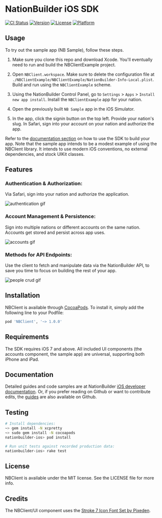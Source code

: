 # NationBuilder iOS SDK 

[![CI Status](http://img.shields.io/travis/3dna/nationbuilder-ios.svg?style=flat)](https://travis-ci.org/3dna/nationbuilder-ios)
[![Version](https://img.shields.io/cocoapods/v/NBClient.svg?style=flat)](http://cocoadocs.org/docsets/NBClient)
[![License](https://img.shields.io/cocoapods/l/NBClient.svg?style=flat)](http://cocoadocs.org/docsets/NBClient)
[![Platform](https://img.shields.io/cocoapods/p/NBClient.svg?style=flat)](http://cocoadocs.org/docsets/NBClient)

## Usage

To try out the sample app (NB Sample), follow these steps.

1. Make sure you clone this repo and download Xcode. You'll eventually need to
run and build the NBClientExample project.

2. Open `NBClient.workspace`. Make sure to delete the configuration file at
`./NBClientExample/NBClientExample/NationBuilder-Info-Local.plist`. Build and
run using the `NBClientExample` scheme.

3. Using the NationBuilder Control Panel, go to `Settings` > `Apps` > `Install
new app install`. Install the `NBClientExample` app for your nation.

4. Open the previously built `NB Sample` app in the iOS Simulator.

5. In the app, click the signin button on the top left. Provide your nation's slug. In
Safari, sign into your account on your nation and authorize the app.

Refer to the [documentation section][] on how to use the SDK to build your app.
Note that the sample app intends to be a modest example of using the NBClient
library. It intends to use modern iOS conventions, no external dependencies,
and stock UIKit classes.

## Features

### Authentication & Authorization:

Via Safari, sign into your nation and authorize the application.

![authentication gif][]

### Account Management & Persistence:

Sign into multiple nations or different accounts on the same nation. Accounts
get stored and persist across app uses.

![accounts gif][]

### Methods for API Endpoints:

Use the client to fetch and manipulate data via the NationBuilder API, to save
you time to focus on building the rest of your app.

![people crud gif][]

## Installation

NBClient is available through [CocoaPods][]. To install it, simply add the
following line to your Podfile:

```ruby
pod 'NBClient', '~> 1.0.0'
```

## Requirements

The SDK requires iOS 7 and above. All included UI components (the accounts
component, the sample app) are universal, supporting both iPhone and iPad.

## Documentation

Detailed guides and code samples are at NationBuilder [iOS developer
documentation][]. Or, if you prefer reading on Github or want to contribute
edits, the [guides][Github guides] are also available on Github.

## Testing

```bash
# Install dependencies:
~> gem install -N xcpretty
~> sudo gem install -N cocoapods
nationbuilder-ios> pod install

# Run unit tests against recorded production data:
nationbuilder-ios> rake test
```

## License

NBClient is available under the MIT license. See the LICENSE file for more info.

## Credits

The NBClient/UI component uses the [Stroke 7 Icon Font Set by Pixeden][icon font].

[documentation section]: #documentation
[authentication gif]: https://cloud.githubusercontent.com/assets/100884/5255641/655d2b68-7972-11e4-96fa-3384747c5f87.gif
[accounts gif]: https://cloud.githubusercontent.com/assets/100884/5255636/6183ec8e-7972-11e4-8e14-8bec0d7b1e36.gif
[people crud gif]: https://cloud.githubusercontent.com/assets/100884/5256354/140ad198-797c-11e4-8064-8f3c5ffef795.gif
[CocoaPods]: http://cocoapods.org
[iOS developer documentation]: http://nationbuilder.com/api_documentation#ios_sdk
[Github guides]: Documentation/Guides
[icon font]: http://pixeden.com/icon-fonts/stroke-7-icon-font-set
